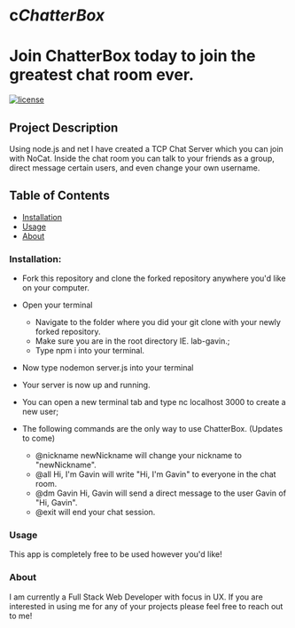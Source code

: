 # c*ChatterBox*

# Join ChatterBox today to join the greatest chat room ever.
[![license](https://img.shields.io/github/license/mashape/apistatus.svg)]()

## Project Description
Using node.js and net I have created a TCP Chat Server which you can join with NoCat. Inside the chat room you can talk to your friends as a group, direct message certain users, and even change your own username.

## Table of Contents
+ [Installation](#installation)
+ [Usage](#Usage)
+ [About](#About)

### Installation:
+ Fork this repository and clone the forked repository anywhere you'd like on your computer.

+ Open your terminal
  + Navigate to the folder where you did your git clone with your newly forked repository.
  + Make sure you are in the root directory IE. lab-gavin.;
  + Type npm i into your terminal.
+ Now type nodemon server.js into your terminal
+ Your server is now up and running.
+ You can open a new terminal tab and type nc localhost 3000 to create a new user;
+ The following commands are the only way to use ChatterBox. (Updates to come)
  + @nickname newNickname will change your nickname to "newNickname".
  + @all Hi, I'm Gavin will write "Hi, I'm Gavin" to everyone in the chat room.
  + @dm Gavin Hi, Gavin will send a direct message to the user Gavin of "Hi, Gavin".
  + @exit will end your chat session.   

### Usage
This app is completely free to be used however you'd like!


### About
I am currently a Full Stack Web Developer with focus in UX. If you are interested in using me for any of your projects please feel free to reach out to me!
